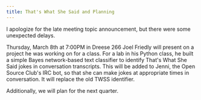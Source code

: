 ```yaml
---
title: That's What She Said and Planning
---
```

I apologize for the late meeting topic announcement, but there were some unexpected delays.

Thursday, March 8th at 7:00PM in Dreese 266 Joel Friedly will present on a project he was working on for a class.  For a lab in his Python class, he built a simple Bayes network-based text classifier to identify That's What She Said jokes in conversation transcripts. This will be added to Jenni, the Open Source Club's IRC bot, so that she can make jokes at appropriate times in conversation. It will replace the old TWSS identifier.

Additionally, we will plan for the next quarter.
